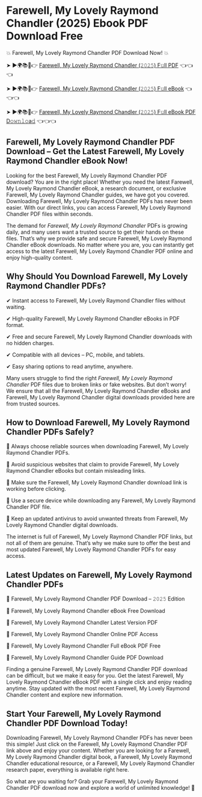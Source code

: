 # Farewell, My Lovely Raymond Chandler (2025) Ebook PDF Download Free

💥 Farewell, My Lovely Raymond Chandler PDF Download Now! 💥

➤ ►🌍📚📱👉 [Farewell, My Lovely Raymond Chandler (𝟸𝟶𝟸𝟻) F𝚞ll PDF](https://getpdf.xyz/farewell-my-lovely-raymond-chandler) 👈👈👈


➤ ►🌍📚📱👉 [Farewell, My Lovely Raymond Chandler (𝟸𝟶𝟸𝟻) F𝚞ll eBook](https://getpdf.xyz/farewell-my-lovely-raymond-chandler) 👈👈👈


➤ ►🌍📚📱👉 [Farewell, My Lovely Raymond Chandler (𝟸𝟶𝟸𝟻) F𝚞ll eBook PDF D𝚘𝚠𝚗𝚕𝚘a𝚍](https://getpdf.xyz/farewell-my-lovely-raymond-chandler) 👈👈👈


## Farewell, My Lovely Raymond Chandler PDF Download – Get the Latest Farewell, My Lovely Raymond Chandler eBook Now!

Looking for the best Farewell, My Lovely Raymond Chandler PDF download? You are in the right place! Whether you need the latest Farewell, My Lovely Raymond Chandler eBook, a research document, or exclusive Farewell, My Lovely Raymond Chandler guides, we have got you covered. Downloading Farewell, My Lovely Raymond Chandler PDFs has never been easier. With our direct links, you can access Farewell, My Lovely Raymond Chandler PDF files within seconds.

The demand for *Farewell, My Lovely Raymond Chandler* PDFs is growing daily, and many users want a trusted source to get their hands on these files. That’s why we provide safe and secure Farewell, My Lovely Raymond Chandler eBook downloads. No matter where you are, you can instantly get access to the latest Farewell, My Lovely Raymond Chandler PDF online and enjoy high-quality content.

## Why Should You Download Farewell, My Lovely Raymond Chandler PDFs?

✔ Instant access to Farewell, My Lovely Raymond Chandler files without waiting.

✔ High-quality Farewell, My Lovely Raymond Chandler eBooks in PDF format.

✔ Free and secure Farewell, My Lovely Raymond Chandler downloads with no hidden charges.

✔ Compatible with all devices – PC, mobile, and tablets.

✔ Easy sharing options to read anytime, anywhere.

Many users struggle to find the right *Farewell, My Lovely Raymond Chandler* PDF files due to broken links or fake websites. But don’t worry! We ensure that all the Farewell, My Lovely Raymond Chandler eBooks and Farewell, My Lovely Raymond Chandler digital downloads provided here are from trusted sources.

## How to Download Farewell, My Lovely Raymond Chandler PDFs Safely?

📌 Always choose reliable sources when downloading Farewell, My Lovely Raymond Chandler PDFs.

📌 Avoid suspicious websites that claim to provide Farewell, My Lovely Raymond Chandler eBooks but contain misleading links.

📌 Make sure the Farewell, My Lovely Raymond Chandler download link is working before clicking.

📌 Use a secure device while downloading any Farewell, My Lovely Raymond Chandler PDF file.

📌 Keep an updated antivirus to avoid unwanted threats from Farewell, My Lovely Raymond Chandler digital downloads.

The internet is full of Farewell, My Lovely Raymond Chandler PDF links, but not all of them are genuine. That’s why we make sure to offer the best and most updated Farewell, My Lovely Raymond Chandler PDFs for easy access.

## Latest Updates on Farewell, My Lovely Raymond Chandler PDFs

🔹 Farewell, My Lovely Raymond Chandler PDF Download – 𝟸𝟶𝟸𝟻 Edition

🔹 Farewell, My Lovely Raymond Chandler eBook Free Download

🔹 Farewell, My Lovely Raymond Chandler Latest Version PDF

🔹 Farewell, My Lovely Raymond Chandler Online PDF Access

🔹 Farewell, My Lovely Raymond Chandler Full eBook PDF Free

🔹 Farewell, My Lovely Raymond Chandler Guide PDF Download

Finding a genuine Farewell, My Lovely Raymond Chandler PDF download can be difficult, but we make it easy for you. Get the latest Farewell, My Lovely Raymond Chandler eBook PDF with a single click and enjoy reading anytime. Stay updated with the most recent Farewell, My Lovely Raymond Chandler content and explore new information.

## Start Your Farewell, My Lovely Raymond Chandler PDF Download Today!

Downloading Farewell, My Lovely Raymond Chandler PDFs has never been this simple! Just click on the Farewell, My Lovely Raymond Chandler PDF link above and enjoy your content. Whether you are looking for a Farewell, My Lovely Raymond Chandler digital book, a Farewell, My Lovely Raymond Chandler educational resource, or a Farewell, My Lovely Raymond Chandler research paper, everything is available right here.

So what are you waiting for? Grab your Farewell, My Lovely Raymond Chandler PDF download now and explore a world of unlimited knowledge! 🚀